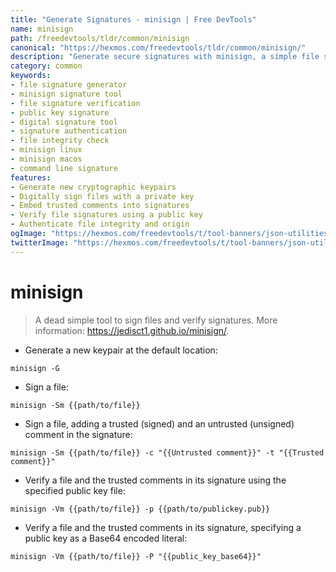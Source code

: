```yaml
---
title: "Generate Signatures - minisign | Free DevTools"
name: minisign
path: /freedevtools/tldr/common/minisign
canonical: "https://hexmos.com/freedevtools/tldr/common/minisign/"
description: "Generate secure signatures with minisign, a simple file signing tool. Verify file integrity and authenticity with trusted comments. Free online tool, no registration required."
category: common
keywords:
- file signature generator
- minisign signature tool
- file signature verification
- public key signature
- digital signature tool
- signature authentication
- file integrity check
- minisign linux
- minisign macos
- command line signature
features:
- Generate new cryptographic keypairs
- Digitally sign files with a private key
- Embed trusted comments into signatures
- Verify file signatures using a public key
- Authenticate file integrity and origin
ogImage: "https://hexmos.com/freedevtools/t/tool-banners/json-utilities-banner.png"
twitterImage: "https://hexmos.com/freedevtools/t/tool-banners/json-utilities-banner.png"
---
```


# minisign

> A dead simple tool to sign files and verify signatures.
> More information: <https://jedisct1.github.io/minisign/>.

- Generate a new keypair at the default location:

`minisign -G`

- Sign a file:

`minisign -Sm {{path/to/file}}`

- Sign a file, adding a trusted (signed) and an untrusted (unsigned) comment in the signature:

`minisign -Sm {{path/to/file}} -c "{{Untrusted comment}}" -t "{{Trusted comment}}"`

- Verify a file and the trusted comments in its signature using the specified public key file:

`minisign -Vm {{path/to/file}} -p {{path/to/publickey.pub}}`

- Verify a file and the trusted comments in its signature, specifying a public key as a Base64 encoded literal:

`minisign -Vm {{path/to/file}} -P "{{public_key_base64}}"`
